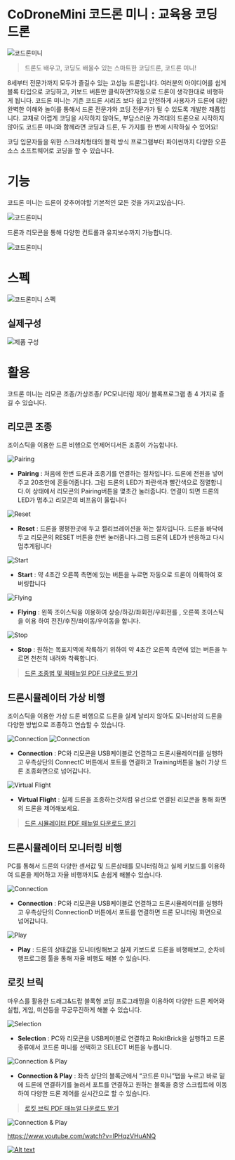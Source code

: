 # CoDroneMini 코드론 미니 : 교육용 코딩 드론  

![코드론미니](./img/0001.png)

> 드론도 배우고, 코딩도 배울수 있는 스마트한 코딩드론, 코드론 미니!

8세부터 전문가까지 모두가 즐길수 있는 고성능 드론입니다. 여러분의 아이디어를 쉽게 블록 타입으로 코딩하고, 키보드 버튼만 클릭하면?자동으로 드론이 생각한대로 비행하게 됩니다. 코드론 미니는 기존 코드론 시리즈 보다 쉽고 안전하게 사용자가 드론에 대한 완벽한  이해와 놀이를 통해서 드론 전문가와 코딩 전문가가 될 수 있도록 개발한 제품입니다.   교재로 어렵게 코딩을 시작하지 않아도, 부담스러운 가격대의 드론으로 시작하지 않아도  코드론 미니와 함께라면 코딩과 드론, 두 가지를 한 번에 시작하실 수 있어요! 

코딩 입문자들을 위한 스크래치형태의 블럭 방식 프로그램부터 파이썬까지 다양한 오픈소스 소프트웨어로 코딩을 할 수 있습니다.

# 기능

코드론 미니는 드론이 갖추어야할 기본적인 모든 것을 가지고있습니다.

![코드론미니](./img/0002.png)

드론과 리모콘을 통해 다양한 컨트롤과 유지보수까지 가능합니다.

![코드론미니](./img/0003.png)
  

# 스펙
![코드론미니 스펙](./img/0004.png)


## 실제구성
![제품 구성](./img/0005.png)

# 활용

코드론 미니는 리모콘 조종/가상조종/ PC모니터링 제어/ 블록프로그램 총 4 가지로 즐길 수 있습니다.

## 리모콘 조종

조이스틱을 이용한 드론 비행으로 언제어디서든 조종이 가능합니다.

![Pairing](./img/0006.png)

* **Pairing** :  처음에 한번 드론과 조종기를 연결하는 절차입니다. 드론에 전원을 넣어주고 20초안에 흔들어줍니다. 그럼 드론의 LED가 파란색과 빨간색으로 점멸합니다.이 상태에서 리모콘의 Pairing버튼을 몇초간 눌러줍니다. 연결이 되면 드론의 LED가 멈추고 리모콘의 비프음이 울립니다

![Reset](./img/0007.png)

* **Reset**  : 드론을 평평한곳에 두고 캘리브레이션을 하는 절차입니다. 드론을 바닥에 두고 리모콘의 RESET 버튼을 한번 눌러줍니다.그럼 드론의 LED가 반응하고 다시 멈추게됩니다 

![Start](./img/0008.png)

* **Start** : 약 4초간 오른쪽 측면에 있는 버튼을 누르면 자동으로 드론이 이륙하여 호버링합니다

![Flying](./img/0009.png)

* **Flying** : 왼쪽 조이스틱을 이용하여 상승/하강/좌회전/우회전를 , 오른쪽 조이스틱을  이용 하여 전진/후진/좌이동/우이동을 합니다.

![Stop](./img/0010.png)

* **Stop** : 원하는 목표지역에 착륙하기 위하여 약 4초간 오른쪽 측면에 있는 버튼을 누르면 천천히 내려와 착륙합니다.

> [드론 조종법 및 퀵매뉴얼 PDF 다운로드 받기](https://github.com/EBWon/robolink/raw/master/codronemini/pdf/remotecontroller.pdf)

## 드론시뮬레이터 가상 비행

조이스틱을 이용한 가상 드론 비행으로 드론을 실제 날리지 않아도 모니터상의 드론을 다양한 방법으로 조종하고 연습할 수 있습니다.

![Connection](./img/0011-1.png)
![Connection](./img/0011.jpg)

* **Connection** : PC와 리모콘을 USB케이블로 연결하고 드론시뮬레이터를 실행하고 우측상단의 ConnectC 버튼에서 포트를 연결하고 Training버튼을 눌러 가상 드론 조종화면으로 넘어갑니다.

![Virtual Flight](./img/0012.png)

* **Virtual Flight** : 실제 드론을 조종하는것처럼 유선으로 연결된 리모콘을 통해 화면의 드론을 제어해보세요.

> [드론 시뮬레이터 PDF 매뉴얼 다운로드 받기](https://github.com/EBWon/robolink/raw/master/codronemini/pdf/simulator.pdf)

## 드론시뮬레이터 모니터링 비행

PC를 통해서 드론의 다양한 센서값 및 드론상태를 모니터링하고 실제 키보드를 이용하여 드론을 제어하고 자율 비행까지도 손쉽게 해볼수 있습니다.

![Connection](./img/0013.png)

* **Connection** : PC와 리모콘을 USB케이블로 연결하고 드론시뮬레이터를 실행하고 우측상단의 ConnectionD 버튼에서 포트를 연결하면 드론 모니터링 화면으로 넘어갑니다.

![Play](./img/0014.png)

* **Play** : 드론의 상태값을 모니터링해보고 실제 키보드로 드론을 비행해보고, 순차비행프로그램 툴을 통해 자율 비행도 해볼 수 있습니다.

## 로킷 브릭

마우스를 활용한 드래그&드랍 블록형 코딩 프로그래밍을 이용하여 다양한  드론 제어와 실험, 게임, 미션등을 무궁무진하게 해볼 수 있습니다.

![Selection](./img/0015.png)

* **Selection** : PC와 리모콘을 USB케이블로 연결하고 RokitBrick을 실행하고 드론종류에서 코드론 미니를 선택하고 SELECT 버튼을 누릅니다.

![Connection & Play](./img/0016.png)

* **Connection & Play** : 좌측 상단의 블록군에서 “코드론 미니”탭을 누르고 바로 밑에 드론에 연결하기를 눌러서 포트를 연결하고 원하는 블록을  중앙 스크립트에 이동하여 다양한 드론 제어를 실시간으로 할 수 있습니다. 

> [로킷 브릭 PDF 매뉴얼 다운로드 받기](https://github.com/EBWon/robolink/raw/master/codronemini/pdf/rokit.pdf)

![Connection & Play](https://www.youtube.com/watch?v=lPHqzVHuANQ)

https://www.youtube.com/watch?v=lPHqzVHuANQ

[![Alt text](https://img.youtube.com/vi/lPHqzVHuANQ/0.jpg)](https://www.youtube.com/watch?v=lPHqzVHuANQ)